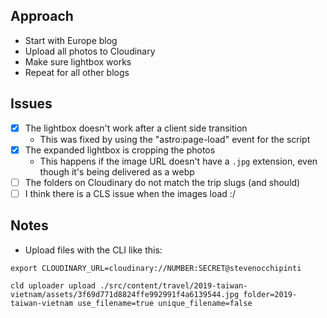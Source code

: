 ## Approach

- Start with Europe blog
- Upload all photos to Cloudinary
- Make sure lightbox works
- Repeat for all other blogs

## Issues

- [x] The lightbox doesn't work after a client side transition
  - This was fixed by using the "astro:page-load" event for the script
- [x] The expanded lightbox is cropping the photos
  - This happens if the image URL doesn't have a `.jpg` extension, even though it's being delivered as a webp
- [ ] The folders on Cloudinary do not match the trip slugs (and should)
- [ ] I think there is a CLS issue when the images load :/

## Notes

- Upload files with the CLI like this:

```
export CLOUDINARY_URL=cloudinary://NUMBER:SECRET@stevenocchipinti

cld uploader upload ./src/content/travel/2019-taiwan-vietnam/assets/3f69d771d8824ffe992991f4a6139544.jpg folder=2019-taiwan-vietnam use_filename=true unique_filename=false
```
